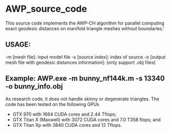 # AWP_source_code

This source code implements the AWP-CH algorithm for parallel computing exact geodesic distances on manifold triangle meshes without boundaries.'

## USAGE:
-m [mesh file]: input model file
-s [source index]: index of source
-o [output mesh file with geodesic distances information]: (only support .obj files)

## Example: AWP.exe -m bunny_nf144k.m -s 13340 -o bunny_info.obj

As research code, it does not handle skinny or degenerate triangles. The code has been tested on the following GPUs

- GTX 970 with 1664 CUDA cores and 2.44 Tflops;
- GTX Titan X (Maxwell) with 3072 CUDA cores and 7.0 T358 flops; and
- GTX Titan Xp with 3840 CUDA cores and 12 Tflops.
